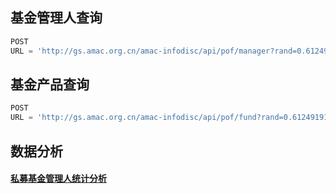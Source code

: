 ## 基金管理人查询
```python
POST
URL = 'http://gs.amac.org.cn/amac-infodisc/api/pof/manager?rand=0.6124919103188785&page=0&size=100'
```

## 基金产品查询

```python
POST
URL = 'http://gs.amac.org.cn/amac-infodisc/api/pof/fund?rand=0.6124919103188785&page=0&size=100'
```
## 数据分析
#### [私募基金管理人统计分析](https://nbviewer.jupyter.org/github/stardust-hu/some_test/blob/master/ana.ipynb)

